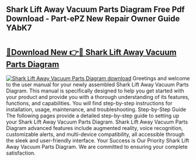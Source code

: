 ## Shark Lift Away Vacuum Parts Diagram Free Pdf Download - Part-ePZ New Repair Owner Guide YAbK7

# <h2><a href="http://dfumj2.blite.top/?on=Shark+Lift+Away+Vacuum+Parts+Diagram">🔗Download New 👉🔴 Shark Lift Away Vacuum Parts Diagram</a></h2>

[![Shark Lift Away Vacuum Parts Diagram download](https://i.imgur.com/lujVjoI.png)](http://dfumj2.blite.top/?on=Shark+Lift+Away+Vacuum+Parts+Diagram)
Greetings and welcome to the user manual for your newly assembled Shark Lift Away Vacuum Parts Diagram. This manual is specifically designed to help you get started with your product and provide you with a thorough understanding of its features, functions, and capabilities. You will find step-by-step instructions for installation, usage, maintenance, and troubleshooting. Step-by-Step Guide The following pages provide a detailed step-by-step guide to setting up your Shark Lift Away Vacuum Parts Diagram. Shark Lift Away Vacuum Parts Diagram advanced features include augmented reality, voice recognition, customizable alerts, and multi-device compatibility, all accessible through the sleek and user-friendly interface. Your Success is Our Priority Shark Lift Away Vacuum Parts Diagram. We are committed to ensuring your complete satisfaction.
